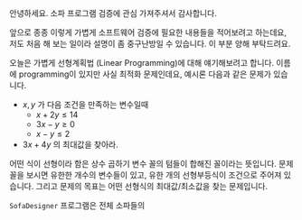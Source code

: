안녕하세요. 소파 프로그램 검증에 관심 가져주셔서 감사합니다. 

앞으로 종종 이렇게 가볍게 소프트웨어 검증에 필요한 내용들을 적어보려고 하는데요, 저도 처음 해 보는 일이라 설명이 좀 중구난방일 수 있습니다. 이 부분 양해 부탁드려요.

오늘은 가볍게 선형계획법 (Linear Programming)에 대해 얘기해보려고 합니다. 이름에 programming이 있지만 사실 최적화 문제인데요, 예시론 다음과 같은 문제가 있습니다.

- $x, y$ 가 다음 조건을 만족하는 변수일때
	- $x + 2y \leq 14$
	- $3x - y \geq 0$
	- $x - y \leq 2$
- $3x + 4y$ 의 최대값을 찾아라.

어떤 식이 선형이라 함은 상수 곱하기 변수 꼴의 텀들이 합해진 꼴이라는 뜻입니다. 문제 꼴을 보시면 유한한 개수의 변수들이 있고, 유한 개의 선형부등식이 조건으로 주어져 있습니다. 그리고 문제의 목표는 어떤 선형식의 최대값/최소값을 찾는 문제입니다. 



`SofaDesigner` 프로그램은 전체 소파들의 